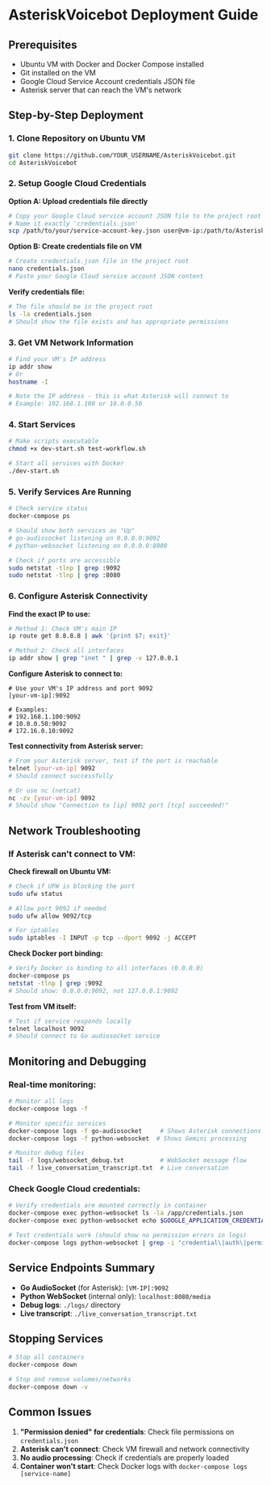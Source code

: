 # AsteriskVoicebot Deployment Guide

## Prerequisites
- Ubuntu VM with Docker and Docker Compose installed
- Git installed on the VM
- Google Cloud Service Account credentials JSON file
- Asterisk server that can reach the VM's network

## Step-by-Step Deployment

### 1. Clone Repository on Ubuntu VM
```bash
git clone https://github.com/YOUR_USERNAME/AsteriskVoicebot.git
cd AsteriskVoicebot
```

### 2. Setup Google Cloud Credentials

**Option A: Upload credentials file directly**
```bash
# Copy your Google Cloud service account JSON file to the project root
# Name it exactly 'credentials.json'
scp /path/to/your/service-account-key.json user@vm-ip:/path/to/AsteriskVoicebot/credentials.json
```

**Option B: Create credentials file on VM**
```bash
# Create credentials.json file in the project root
nano credentials.json
# Paste your Google Cloud service account JSON content
```

**Verify credentials file:**
```bash
# The file should be in the project root
ls -la credentials.json
# Should show the file exists and has appropriate permissions
```

### 3. Get VM Network Information
```bash
# Find your VM's IP address
ip addr show
# Or
hostname -I

# Note the IP address - this is what Asterisk will connect to
# Example: 192.168.1.100 or 10.0.0.50
```

### 4. Start Services
```bash
# Make scripts executable
chmod +x dev-start.sh test-workflow.sh

# Start all services with Docker
./dev-start.sh
```

### 5. Verify Services Are Running
```bash
# Check service status
docker-compose ps

# Should show both services as "Up"
# go-audiosocket listening on 0.0.0.0:9092
# python-websocket listening on 0.0.0.0:8080

# Check if ports are accessible
sudo netstat -tlnp | grep :9092
sudo netstat -tlnp | grep :8080
```

### 6. Configure Asterisk Connectivity

**Find the exact IP to use:**
```bash
# Method 1: Check VM's main IP
ip route get 8.8.8.8 | awk '{print $7; exit}'

# Method 2: Check all interfaces
ip addr show | grep "inet " | grep -v 127.0.0.1
```

**Configure Asterisk to connect to:**
```
# Use your VM's IP address and port 9092
[your-vm-ip]:9092

# Examples:
# 192.168.1.100:9092
# 10.0.0.50:9092
# 172.16.0.10:9092
```

**Test connectivity from Asterisk server:**
```bash
# From your Asterisk server, test if the port is reachable
telnet [your-vm-ip] 9092
# Should connect successfully

# Or use nc (netcat)
nc -zv [your-vm-ip] 9092
# Should show "Connection to [ip] 9092 port [tcp] succeeded!"
```

## Network Troubleshooting

### If Asterisk can't connect to VM:

**Check firewall on Ubuntu VM:**
```bash
# Check if UFW is blocking the port
sudo ufw status

# Allow port 9092 if needed
sudo ufw allow 9092/tcp

# For iptables
sudo iptables -I INPUT -p tcp --dport 9092 -j ACCEPT
```

**Check Docker port binding:**
```bash
# Verify Docker is binding to all interfaces (0.0.0.0)
docker-compose ps
netstat -tlnp | grep :9092
# Should show: 0.0.0.0:9092, not 127.0.0.1:9092
```

**Test from VM itself:**
```bash
# Test if service responds locally
telnet localhost 9092
# Should connect to Go audiosocket service
```

## Monitoring and Debugging

### Real-time monitoring:
```bash
# Monitor all logs
docker-compose logs -f

# Monitor specific services
docker-compose logs -f go-audiosocket     # Shows Asterisk connections
docker-compose logs -f python-websocket  # Shows Gemini processing

# Monitor debug files
tail -f logs/websocket_debug.txt          # WebSocket message flow
tail -f live_conversation_transcript.txt  # Live conversation
```

### Check Google Cloud credentials:
```bash
# Verify credentials are mounted correctly in container
docker-compose exec python-websocket ls -la /app/credentials.json
docker-compose exec python-websocket echo $GOOGLE_APPLICATION_CREDENTIALS

# Test credentials work (should show no permission errors in logs)
docker-compose logs python-websocket | grep -i "credential\|auth\|permission"
```

## Service Endpoints Summary

- **Go AudioSocket** (for Asterisk): `[VM-IP]:9092`
- **Python WebSocket** (internal only): `localhost:8080/media`
- **Debug logs**: `./logs/` directory
- **Live transcript**: `./live_conversation_transcript.txt`

## Stopping Services
```bash
# Stop all containers
docker-compose down

# Stop and remove volumes/networks
docker-compose down -v
```

## Common Issues

1. **"Permission denied" for credentials**: Check file permissions on `credentials.json`
2. **Asterisk can't connect**: Check VM firewall and network connectivity
3. **No audio processing**: Check if credentials are properly loaded
4. **Container won't start**: Check Docker logs with `docker-compose logs [service-name]`